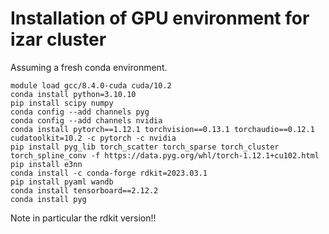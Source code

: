 # Installation of GPU environment for izar cluster
Assuming a fresh conda environment.

```commandline
module load gcc/8.4.0-cuda cuda/10.2
conda install python=3.10.10
pip install scipy numpy
conda config --add channels pyg
conda config --add channels nvidia
conda install pytorch==1.12.1 torchvision==0.13.1 torchaudio==0.12.1 cudatoolkit=10.2 -c pytorch -c nvidia
pip install pyg_lib torch_scatter torch_sparse torch_cluster torch_spline_conv -f https://data.pyg.org/whl/torch-1.12.1+cu102.html
pip install e3nn
conda install -c conda-forge rdkit=2023.03.1 
pip install pyaml wandb
conda install tensorboard==2.12.2
conda install pyg
```

Note in particular the rdkit version!!
